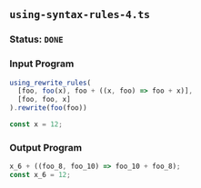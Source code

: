 ## `using-syntax-rules-4.ts`

### Status: `DONE`

### Input Program

```typescript
using_rewrite_rules(
  [foo, foo(x), foo + ((x, foo) => foo + x)],
  [foo, foo, x]
).rewrite(foo(foo))

const x = 12;
```

### Output Program

```typescript
x_6 + ((foo_8, foo_10) => foo_10 + foo_8);
const x_6 = 12;
```

